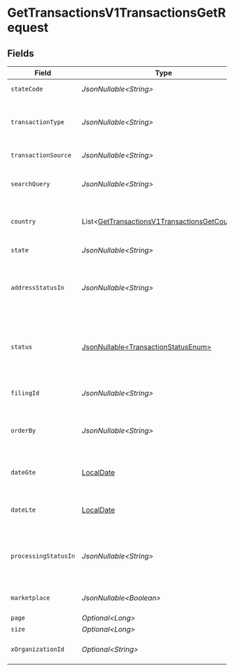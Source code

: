 # GetTransactionsV1TransactionsGetRequest


## Fields

| Field                                                                                                                     | Type                                                                                                                      | Required                                                                                                                  | Description                                                                                                               | Example                                                                                                                   |
| ------------------------------------------------------------------------------------------------------------------------- | ------------------------------------------------------------------------------------------------------------------------- | ------------------------------------------------------------------------------------------------------------------------- | ------------------------------------------------------------------------------------------------------------------------- | ------------------------------------------------------------------------------------------------------------------------- |
| `stateCode`                                                                                                               | *JsonNullable\<String>*                                                                                                   | :heavy_minus_sign:                                                                                                        | Filter transactions by state code.                                                                                        |                                                                                                                           |
| `transactionType`                                                                                                         | *JsonNullable\<String>*                                                                                                   | :heavy_minus_sign:                                                                                                        | Filter by transaction type (e.g., SALE, FULL_CREDIT_NOTE,<br/>        PARTIAL_CREDIT_NOTE, ARCHIVE etc.).                 |                                                                                                                           |
| `transactionSource`                                                                                                       | *JsonNullable\<String>*                                                                                                   | :heavy_minus_sign:                                                                                                        | Filter transactions based on the source.                                                                                  |                                                                                                                           |
| `searchQuery`                                                                                                             | *JsonNullable\<String>*                                                                                                   | :heavy_minus_sign:                                                                                                        | Search for transactions using a general query<br/>        (e.g., order ID, customer name).                                |                                                                                                                           |
| `country`                                                                                                                 | List\<[GetTransactionsV1TransactionsGetCountry](../../models/operations/GetTransactionsV1TransactionsGetCountry.md)>      | :heavy_minus_sign:                                                                                                        | Filter transactions by country code<br/>        (ISO 3166-1 alpha-2 format, e.g., US).                                    |                                                                                                                           |
| `state`                                                                                                                   | *JsonNullable\<String>*                                                                                                   | :heavy_minus_sign:                                                                                                        | Filter by full state name (e.g., California).                                                                             |                                                                                                                           |
| `addressStatusIn`                                                                                                         | *JsonNullable\<String>*                                                                                                   | :heavy_minus_sign:                                                                                                        | Filter by address status (e.g., UNVERIFIED, INVALID,<br/>        PARTIALLY_VERIFIED, VERIFIED, UNVERIFIABLE).             |                                                                                                                           |
| `status`                                                                                                                  | [JsonNullable\<TransactionStatusEnum>](../../models/components/TransactionStatusEnum.md)                                  | :heavy_minus_sign:                                                                                                        | Filter by transaction status (e.g., PENDING, COMMITTED,<br/>        CANCELLED, FULLY_REFUNDED, PARTIALLY_REFUNDED, ARCHIVED). |                                                                                                                           |
| `filingId`                                                                                                                | *JsonNullable\<String>*                                                                                                   | :heavy_minus_sign:                                                                                                        | Retrieve transactions linked to a specific filing ID.                                                                     |                                                                                                                           |
| `orderBy`                                                                                                                 | *JsonNullable\<String>*                                                                                                   | :heavy_minus_sign:                                                                                                        | Sort results based on specified fields.<br/>        Prefix with - for descending order (e.g., -date for newest first).    |                                                                                                                           |
| `dateGte`                                                                                                                 | [LocalDate](https://docs.oracle.com/javase/8/docs/api/java/time/LocalDate.html)                                           | :heavy_minus_sign:                                                                                                        | Retrieve transactions with a date<br/>        greater than or equal to (YYYY-MM-DD).                                      |                                                                                                                           |
| `dateLte`                                                                                                                 | [LocalDate](https://docs.oracle.com/javase/8/docs/api/java/time/LocalDate.html)                                           | :heavy_minus_sign:                                                                                                        | Retrieve transactions with a date<br/>        less than or equal to (YYYY-MM-DD).                                         |                                                                                                                           |
| `processingStatusIn`                                                                                                      | *JsonNullable\<String>*                                                                                                   | :heavy_minus_sign:                                                                                                        | Filter transactions based on processing status.<br/>        Multiple values can be passed as a comma-separated list.      |                                                                                                                           |
| `marketplace`                                                                                                             | *JsonNullable\<Boolean>*                                                                                                  | :heavy_minus_sign:                                                                                                        | Filter transactions by marketplace (e.g., AMAZON, EBAY).                                                                  |                                                                                                                           |
| `page`                                                                                                                    | *Optional\<Long>*                                                                                                         | :heavy_minus_sign:                                                                                                        | Page number                                                                                                               |                                                                                                                           |
| `size`                                                                                                                    | *Optional\<Long>*                                                                                                         | :heavy_minus_sign:                                                                                                        | Page size                                                                                                                 |                                                                                                                           |
| `xOrganizationId`                                                                                                         | *Optional\<String>*                                                                                                       | :heavy_check_mark:                                                                                                        | The unique identifier for the organization making the request                                                             | org_12345                                                                                                                 |